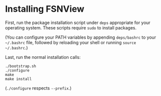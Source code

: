# Installing FSNView

First, run the package installation script under `deps` appropriate for your operating system.  These scripts require `sudo` to install packages.

(You can configure your PATH variables by appending `deps/bashrc` to your `~/.bashrc` file, followed by reloading your shell or running `source ~/.bashrc`.)

Last, run the normal installation calls:

    ./bootstrap.sh
    ./configure
    make
    make install

(`./configure` respects `--prefix`.)

